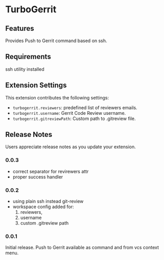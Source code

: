 # TurboGerrit

## Features

Provides Push to Gerrit command based on ssh.

## Requirements

ssh utility installed

## Extension Settings

This extension contributes the following settings:

* `turbogerrit.reviewers`: predefined list of reviewers emails.
* `turbogerrit.username`: Gerrit Code Review username.
* `turbogerrit.gitreviewPath`: Custom path to .gitreview file.

## Release Notes

Users appreciate release notes as you update your extension.

### 0.0.3
- correct separator for revirewers attr
- proper success handler

### 0.0.2

- using plain ssh instead git-review
- workspace config added for:
   1. reviewers, 
   2. username
   3. custom .gitreview path

### 0.0.1

Initial release. Push to Gerrit available as command and from vcs context menu.